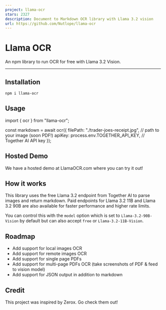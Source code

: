 ```yaml
---
project: llama-ocr
stars: 2327
description: Document to Markdown OCR library with Llama 3.2 vision
url: https://github.com/Nutlope/llama-ocr
---
```


Llama OCR
=========

An npm library to run OCR for free with Llama 3.2 Vision.

* * *

Installation
------------

`npm i llama-ocr`

Usage
-----

import { ocr } from "llama-ocr";

const markdown \= await ocr({
  filePath: "./trader-joes-receipt.jpg", // path to your image (soon PDF!)
  apiKey: process.env.TOGETHER\_API\_KEY, // Together AI API key
});

Hosted Demo
-----------

We have a hosted demo at LlamaOCR.com where you can try it out!

How it works
------------

This library uses the free Llama 3.2 endpoint from Together AI to parse images and return markdown. Paid endpoints for Llama 3.2 11B and Llama 3.2 90B are also available for faster performance and higher rate limits.

You can control this with the `model` option which is set to `Llama-3.2-90B-Vision` by default but can also accept `free` or `Llama-3.2-11B-Vision`.

Roadmap
-------

-   Add support for local images OCR
-   Add support for remote images OCR
-   Add support for single page PDFs
-   Add support for multi-page PDFs OCR (take screenshots of PDF & feed to vision model)
-   Add support for JSON output in addition to markdown

Credit
------

This project was inspired by Zerox. Go check them out!

